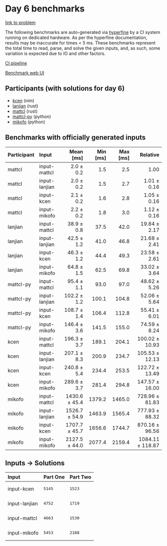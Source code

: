 # Day 6 benchmarks

[link to problem](https://adventofcode.com/2024/day/6)

The following benchmarks are auto-generated via
[hyperfine](https://github.com/sharkdp/hyperfine) by a CI system running on
dedicated hardware. As per the hyperfine documentation, results may be
inaccurate for times < 5 ms. These benchmarks represent the total time to read,
parse, and solve the given inputs, and, as such, some variation is expected due
to IO and other factors.

[CI pipeline](http://ci.papercode.net:8080/teams/main/pipelines/aoc2024)

[Benchmark web UI](https://aoc.ancalagon.black)


## Participants (with solutions for day 6)

- [kcen](https://github.com/kcen/aoc2024) (nim)
- [lanjian](https://github.com/lanjian/aoc-2024) (rust)
- [mattcl](https://github.com/mattcl/aoc2024) (rust)
- [mattcl-py](https://github.com/mattcl/aoc2024-py) (python)
- [mikofo](https://github.com/mikofo/aoc2024) (python)


## Benchmarks with officially generated inputs

| Participant | Input | Mean [ms] | Min [ms] | Max [ms] | Relative |
|:---|:---|---:|---:|---:|---:|
| mattcl | input-mattcl | 2.0 ± 0.2 | 1.5 | 2.5 | 1.00 |
| mattcl | input-lanjian | 2.0 ± 0.2 | 1.5 | 2.7 | 1.01 ± 0.16 |
| mattcl | input-kcen | 2.1 ± 0.2 | 1.6 | 2.8 | 1.05 ± 0.16 |
| mattcl | input-mikofo | 2.2 ± 0.2 | 1.8 | 3.0 | 1.12 ± 0.16 |
| lanjian | input-mattcl | 38.9 ± 0.8 | 37.5 | 42.0 | 19.84 ± 2.17 |
| lanjian | input-lanjian | 42.5 ± 1.2 | 41.0 | 46.8 | 21.68 ± 2.41 |
| lanjian | input-kcen | 46.3 ± 1.2 | 44.4 | 49.3 | 23.58 ± 2.61 |
| lanjian | input-mikofo | 64.8 ± 1.5 | 62.5 | 69.8 | 33.02 ± 3.64 |
| mattcl-py | input-mattcl | 95.4 ± 1.1 | 93.0 | 97.0 | 48.62 ± 5.26 |
| mattcl-py | input-lanjian | 102.2 ± 1.2 | 100.1 | 104.8 | 52.06 ± 5.64 |
| mattcl-py | input-kcen | 108.7 ± 1.4 | 106.4 | 112.8 | 55.41 ± 6.01 |
| mattcl-py | input-mikofo | 146.4 ± 3.6 | 141.5 | 155.0 | 74.59 ± 8.24 |
| kcen | input-mattcl | 196.3 ± 3.7 | 189.1 | 204.1 | 100.02 ± 10.93 |
| kcen | input-lanjian | 207.1 ± 8.3 | 200.9 | 234.7 | 105.53 ± 12.13 |
| kcen | input-kcen | 240.8 ± 5.4 | 234.4 | 253.5 | 122.72 ± 13.49 |
| kcen | input-mikofo | 289.6 ± 3.7 | 281.4 | 294.8 | 147.57 ± 16.00 |
| mikofo | input-mattcl | 1430.6 ± 45.4 | 1379.2 | 1465.0 | 728.96 ± 81.83 |
| mikofo | input-lanjian | 1526.7 ± 54.9 | 1463.9 | 1565.4 | 777.93 ± 88.32 |
| mikofo | input-kcen | 1707.7 ± 45.7 | 1656.6 | 1744.7 | 870.16 ± 96.56 |
| mikofo | input-mikofo | 2127.5 ± 44.0 | 2077.4 | 2159.4 | 1084.11 ± 118.87 |


## Inputs -> Solutions

| Input | Part One | Part Two |
|:---|:---|:---|
|input-kcen|<pre>5145</pre>|<pre>1523</pre>|
|input-lanjian|<pre>4752</pre>|<pre>1719</pre>|
|input-mattcl|<pre>4663</pre>|<pre>1530</pre>|
|input-mikofo|<pre>5453</pre>|<pre>2188</pre>|
